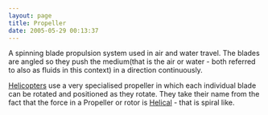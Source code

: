 ```yaml
---
layout: page
title: Propeller
date: 2005-05-29 00:13:37
---
```

<p>A spinning blade propulsion system used in air and water travel.  The blades are angled so they push the medium(that is the air or water - both referred to also as fluids in this context) in a direction continuously.
</p>
<p><a class="wiki" href="/wiki/helicopter.html" title="Helicopter">Helicopters</a> use a very specialised propeller in which each individual blade can be rotated and positioned as they rotate.  They take their name from the fact that the force in a Propeller or rotor is <a class="wiki" href="/wiki/helical.html" title="Helical">Helical</a> - that is spiral like.
</p>
